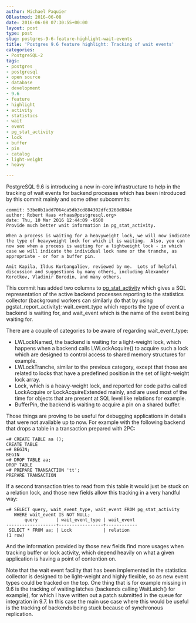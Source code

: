 ```yaml
---
author: Michael Paquier
OBlastmod: 2016-06-08
date: 2016-06-08 07:30:55+00:00
layout: post
type: post
slug: postgres-9-6-feature-highlight-wait-events
title: 'Postgres 9.6 feature highlight: Tracking of wait events'
categories:
- PostgreSQL-2
tags:
- postgres
- postgresql
- open source
- database
- development
- 9.6
- feature
- highlight
- activity
- statistics
- wait
- event
- pg_stat_activity
- lock
- buffer
- pin
- catalog
- light-weight
- heavy

---
```


PostgreSQL 9.6 is introducing a new in-core infrastructure to help in the
tracking of wait events for backend processes which has been introduced
by this commit mainly and some other subcommits:

    commit: 53be0b1add7064ca5db3cd884302dfc3268d884e
    author: Robert Haas <rhaas@postgresql.org>
    date: Thu, 10 Mar 2016 12:44:09 -0500
    Provide much better wait information in pg_stat_activity.

    When a process is waiting for a heavyweight lock, we will now indicate
    the type of heavyweight lock for which it is waiting.  Also, you can
    now see when a process is waiting for a lightweight lock - in which
    case we will indicate the individual lock name or the tranche, as
    appropriate - or for a buffer pin.

    Amit Kapila, Ildus Kurbangaliev, reviewed by me.  Lots of helpful
    discussion and suggestions by many others, including Alexander
    Korotkov, Vladimir Borodin, and many others.

This commit has added two columns to
[pg\_stat\_activity](https://www.postgresql.org/docs/devel/static/monitoring-stats.html#PG-STAT-ACTIVITY-VIEW)
which gives a SQL representation of the active backend processes reporting
to the statistics collector (background workers can similarly do that by
using pgstat\_report\_activity): wait\_event\_type which reports the type
of event a backend is waiting for, and wait\_event which is the name of
the event being waiting for.

There are a couple of categories to be aware of regarding wait\_event\_type:

  * LWLockNamed, the backend is waiting for a light-weight lock, which happens
  when a backend calls LWLockAcquire() to acquire such a lock which are
  designed to control access to shared memory structures for example.
  * LWLockTranche, similar to the previous category, except that those are
  related to locks that have a predefined position in the set of light-weight
  lock array.
  * Lock, which is a heavy-weight lock, and reported for code paths called
  LockAcquire or LockAcquireExtended mainly, and are used most of the time
  for objects that are present at SQL level like relations for example.
  * BufferPin, the backend is waiting to acquire a pin on a shared buffer.

Those things are proving to be useful for debugging applications in details
that were not available up to now. For example with the following backend
that drops a table in a transaction prepared with 2PC:

    =# CREATE TABLE aa ();
    CREATE TABLE
    =# BEGIN;
    BEGIN
    =# DROP TABLE aa;
    DROP TABLE
    =# PREPARE TRANSACTION 'tt';
    PREPARE TRANSACTION

If a second transaction tries to read from this table it would just be
stuck on a relation lock, and those new fields allow this tracking in
a very handful way:

    =# SELECT query, wait_event_type, wait_event FROM pg_stat_activity
       WHERE wait_event IS NOT NULL;
           query       | wait_event_type | wait_event
    -------------------+-----------------+------------
     SELECT * FROM aa; | Lock            | relation
    (1 row)

And the information provided by those new fields find more usages when
tracking buffer or lock activity, which depend heavily on what a given
application is having a point of contention on.

Note that the wait event facility that has been implemented in the statistics
collector is designed to be light-weight and highly flexible, so as new
event types could be tracked on the top. One thing that is for example missing
in 9.6 is the tracking of waiting latches (backends calling WaitLatch() for
example), for which I have written out a patch submitted in the queue for
integration in 9.7. In this case the main use case where this would be
useful is the tracking of backends being stuck because of synchronous
replication.
